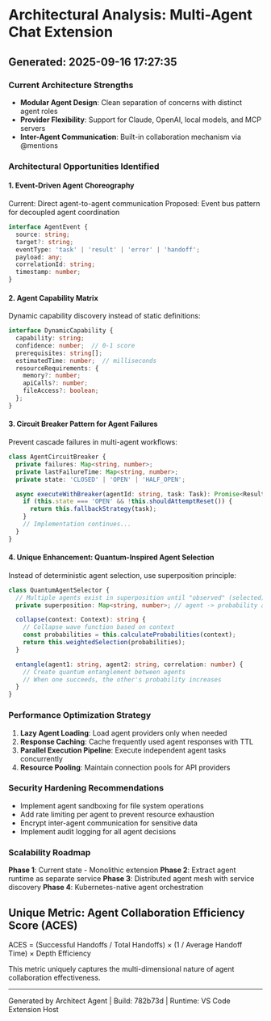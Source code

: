 # Architectural Analysis: Multi-Agent Chat Extension
## Generated: 2025-09-16 17:27:35

### Current Architecture Strengths

- **Modular Agent Design**: Clean separation of concerns with distinct agent roles
- **Provider Flexibility**: Support for Claude, OpenAI, local models, and MCP servers
- **Inter-Agent Communication**: Built-in collaboration mechanism via @mentions

### Architectural Opportunities Identified

#### 1. Event-Driven Agent Choreography
Current: Direct agent-to-agent communication
Proposed: Event bus pattern for decoupled agent coordination

```typescript
interface AgentEvent {
  source: string;
  target?: string;
  eventType: 'task' | 'result' | 'error' | 'handoff';
  payload: any;
  correlationId: string;
  timestamp: number;
}
```

#### 2. Agent Capability Matrix
Dynamic capability discovery instead of static definitions:

```typescript
interface DynamicCapability {
  capability: string;
  confidence: number;  // 0-1 score
  prerequisites: string[];
  estimatedTime: number;  // milliseconds
  resourceRequirements: {
    memory?: number;
    apiCalls?: number;
    fileAccess?: boolean;
  };
}
```

#### 3. Circuit Breaker Pattern for Agent Failures
Prevent cascade failures in multi-agent workflows:

```typescript
class AgentCircuitBreaker {
  private failures: Map<string, number>;
  private lastFailureTime: Map<string, number>;
  private state: 'CLOSED' | 'OPEN' | 'HALF_OPEN';

  async executeWithBreaker(agentId: string, task: Task): Promise<Result> {
    if (this.state === 'OPEN' && !this.shouldAttemptReset()) {
      return this.fallbackStrategy(task);
    }
    // Implementation continues...
  }
}
```

#### 4. Unique Enhancement: Quantum-Inspired Agent Selection
Instead of deterministic agent selection, use superposition principle:

```typescript
class QuantumAgentSelector {
  // Multiple agents exist in superposition until "observed" (selected)
  private superposition: Map<string, number>; // agent -> probability amplitude

  collapse(context: Context): string {
    // Collapse wave function based on context
    const probabilities = this.calculateProbabilities(context);
    return this.weightedSelection(probabilities);
  }

  entangle(agent1: string, agent2: string, correlation: number) {
    // Create quantum entanglement between agents
    // When one succeeds, the other's probability increases
  }
}
```

### Performance Optimization Strategy

1. **Lazy Agent Loading**: Load agent providers only when needed
2. **Response Caching**: Cache frequently used agent responses with TTL
3. **Parallel Execution Pipeline**: Execute independent agent tasks concurrently
4. **Resource Pooling**: Maintain connection pools for API providers

### Security Hardening Recommendations

- Implement agent sandboxing for file system operations
- Add rate limiting per agent to prevent resource exhaustion
- Encrypt inter-agent communication for sensitive data
- Implement audit logging for all agent decisions

### Scalability Roadmap

**Phase 1**: Current state - Monolithic extension
**Phase 2**: Extract agent runtime as separate service
**Phase 3**: Distributed agent mesh with service discovery
**Phase 4**: Kubernetes-native agent orchestration

## Unique Metric: Agent Collaboration Efficiency Score (ACES)

ACES = (Successful Handoffs / Total Handoffs) × (1 / Average Handoff Time) × Depth Efficiency

This metric uniquely captures the multi-dimensional nature of agent collaboration effectiveness.

---
Generated by Architect Agent | Build: 782b73d | Runtime: VS Code Extension Host